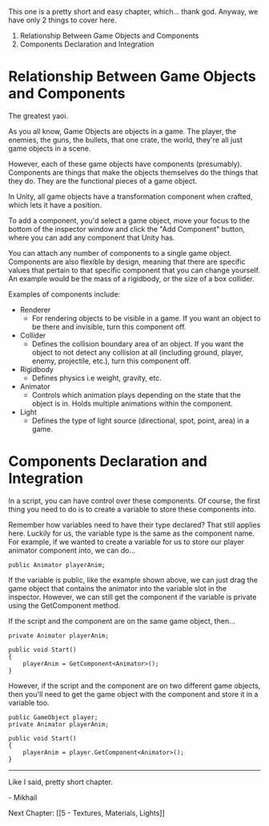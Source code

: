 This one is a pretty short and easy chapter, which... thank god. Anyway, we have only 2 things to cover here.

1. Relationship Between Game Objects and Components
2. Components Declaration and Integration


# Relationship Between Game Objects and Components

The greatest yaoi.

As you all know, Game Objects are objects in a game. The player, the enemies, the guns, the bullets, that one crate, the world, they're all just game objects in a scene.

However, each of these game objects have components (presumably). Components are things that make the objects themselves do the things that they do. They are the functional pieces of a game object.

In Unity, all game objects have a transformation component when crafted, which lets it have a position.

To add a component, you'd select a game object, move your focus to the bottom of the inspector window and click the "Add Component" button, where you can add any component that Unity has.

You can attach any number of components to a single game object. Components are also flexible by design, meaning that there are specific values that pertain to that specific component that you can change yourself. An example would be the mass of a rigidbody, or the size of a box collider.

Examples of components include:
- Renderer
	- For rendering objects to be visible in a game. If you want an object to be there and invisible, turn this component off.
- Collider
	- Defines the collision boundary area of an object. If you want the object to not detect any collision at all (including ground, player, enemy, projectile, etc.), turn this component off.
- Rigidbody
	- Defines physics i.e weight, gravity, etc.
- Animator
	- Controls which animation plays depending on the state that the object is in. Holds multiple animations within the component.
- Light
	- Defines the type of light source (directional, spot, point, area) in a game.

# Components Declaration and Integration

In a script, you can have control over these components. Of course, the first thing you need to do is to create a variable to store these components into.

Remember how variables need to have their type declared? That still applies here. Luckily for us, the variable type is the same as the component name. For example, if we wanted to create a variable for us to store our player animator component into, we can do...
```
public Animator playerAnim;
```

If the variable is public, like the example shown above, we can just drag the game object that contains the animator into the variable slot in the inspector. However, we can still get the component if the variable is private using the GetComponent method.


If the script and the component are on the same game object, then...
```
private Animator playerAnim;

public void Start()
{
	playerAnim = GetComponent<Animator>();
}
```



However, if the script and the component are on two different game objects, then you'll need to get the game object with the component and store it in a variable too.
```
public GameObject player;
private Animator playerAnim;

public void Start()
{
	playerAnim = player.GetComponent<Animator>();
}
```


---
Like I said, pretty short chapter.

\- Mikhail

Next Chapter: [[5 - Textures, Materials, Lights]]